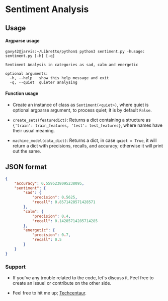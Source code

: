 # Sentiment Analysis


## Usage

#### Argparse usage

```console
gavy42@jarvis:~/Libretto/python$ python3 sentiment.py -husage: sentiment.py [-h] [-q]

Sentiment Analysis in categories as sad, calm and energetic

optional arguments:
  -h, --help   show this help message and exit
  -q, --quiet  quieter analysing
```

#### Function usage

- Create an instance of class as `Sentiment(<quiet>)`, where quiet is optional argparse argument, to process quiet; it is by default `False`.

- `create_sets(featuredict)`: Returns a dict containing a structure as `{'train': train_features, 'test': test_features}`, where names have their usual meaning.

- `machine_model(data_dict)`: Returns a dict, in case `quiet = True`, it will return a dict with precisions, recalls, and accuracy; otherwise it will print out the same.


## JSON format
```json
{
    "accuracy": 0.5595238095238095,
    "sentiment": {
        "sad": {
            "precision": 0.5625,
            "recall": 0.8571428571428571
        },
        "calm": {
            "precision": 0.4,
            "recall": 0.14285714285714285
        },
        "energetic": {
            "precision": 0.7,
            "recall": 0.5
        }
    }
}
```

### Support

- If you've any trouble related to the code, let's discuss it. Feel free to create an issue! or contribute on the other side.

- Feel free to hit me up; [Techcentaur](https://www.github.com/techcentaur).

